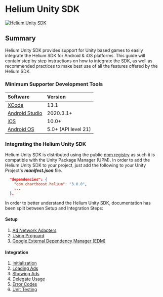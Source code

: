 # Helium Unity SDK

[![Helium Unity SDK](https://github.com/ChartBoost/helium-unity-sdk/actions/workflows/helium-unity.yml/badge.svg?branch=develop)](https://github.com/ChartBoost/helium-unity-sdk/actions/workflows/helium-unity.yml)

## Summary

Helium Unity SDK provides support for Unity based games to easily integrate the Helium SDK for Android & iOS platforms. This guide will contain step by step instructions on how to integrate the SDK, as well as recommended practices to make best use of all the features offered by the Helium SDK.

### Minimum Supporter Development Tools <a name="dev_tools"></a>

| Software                                                              | Version             |
| :---                                                                  | :---                |
| [XCode](https://developer.apple.com/xcode/)                           | 13.1                |
| [Android Studio](https://developer.android.com/studio)                | 2020.3.1+           |
| [iOS](https://www.apple.com/ios)                                      | 10.0+               |
| [Android OS](https://developer.android.com/studio/releases/platforms) | 5.0+ (API level 21) |

### Integrating the Helium Unity SDK

Helium Unity SDK is distributed using the public [npm registry](https://www.npmjs.com/search?q=com.chartboost) as such it is compatible with the Unity Package Manager (UPM). In order to add the Helium Unity SDK to your project, just add the following to your Unity Project's ***manifest.json*** file.

```json
  "dependencies": {
    "com.chartboost.helium": "3.0.0",
    ...
  },
```

In order to better understand the Helium Unity SDK, documentation has been split between Setup and Integration Steps:

#### Setup
1. [Ad Network Adapters](com.chartboost.helium/Documentation/setup/ad-adapters.md)
2. [Using Proguard](com.chartboost.helium/Documentation/setup/using-proguard.md)
3. [Google External Dependency Manager (EDM)](com.chartboost.helium/Documentation/setup/edm.md)

#### Integration

1. [Initialization](com.chartboost.helium/Documentation/integration/initialization.md)
2. [Loading Ads](com.chartboost.helium/Documentation/integration/loading-ads.md)
3. [Showing Ads](com.chartboost.helium/Documentation/integration/showing-ads.md)
4. [Delegate Usage](com.chartboost.helium/Documentation/integration/delegate-usage.md)
5. [Error Codes](com.chartboost.helium/Documentation/integration/error-codes.md)
6. [Unit Testing](com.chartboost.helium/Documentation/integration/unit-testing.md)
